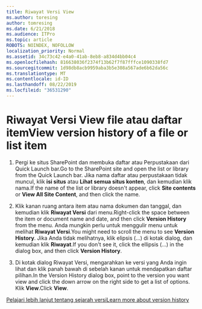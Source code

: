 ```yaml
---
title: Riwayat Versi View
ms.author: toresing
author: tomresing
ms.date: 6/21/2018
ms.audience: ITPro
ms.topic: article
ROBOTS: NOINDEX, NOFOLLOW
localization_priority: Normal
ms.assetid: 34c73c42-e4a0-41ab-8eb8-a834d4bb04c4
ms.openlocfilehash: 816638036f2374f13b62f7f87fffce1090338fd7
ms.sourcegitcommit: 1d98db8acb9959aba3b5e308a567ade6b62da56c
ms.translationtype: MT
ms.contentlocale: id-ID
ms.lasthandoff: 08/22/2019
ms.locfileid: "36531290"
---
```

# <a name="view-version-history-of-a-file-or-list-item"></a><span data-ttu-id="04cd3-102">Riwayat Versi View file atau daftar item</span><span class="sxs-lookup"><span data-stu-id="04cd3-102">View version history of a file or list item</span></span>

1. <span data-ttu-id="04cd3-103">Pergi ke situs SharePoint dan membuka daftar atau Perpustakaan dari Quick Launch bar.</span><span class="sxs-lookup"><span data-stu-id="04cd3-103">Go to the SharePoint site and open the list or library from the Quick Launch bar.</span></span> <span data-ttu-id="04cd3-104">Jika nama daftar atau perpustakaan tidak muncul, klik **isi situs** atau **Lihat semua situs konten**, dan kemudian klik nama.</span><span class="sxs-lookup"><span data-stu-id="04cd3-104">If the name of the list or library doesn't appear, click **Site contents** or **View All Site Content**, and then click the name.</span></span>
    
2. <span data-ttu-id="04cd3-105">Klik kanan ruang antara item atau nama dokumen dan tanggal, dan kemudian klik **Riwayat Versi** dari menu.</span><span class="sxs-lookup"><span data-stu-id="04cd3-105">Right-click the space between the item or document name and date, and then click **Version History** from the menu.</span></span> <span data-ttu-id="04cd3-106">Anda mungkin perlu untuk menggulir menu untuk melihat **Riwayat Versi**.</span><span class="sxs-lookup"><span data-stu-id="04cd3-106">You might need to scroll the menu to see **Version History**.</span></span> <span data-ttu-id="04cd3-107">Jika Anda tidak melihatnya, klik elipsis (...) di kotak dialog, dan kemudian klik **Riwayat**.</span><span class="sxs-lookup"><span data-stu-id="04cd3-107">If you don't see it, click the ellipsis (...) in the dialog box, and then click **Version History**.</span></span>
    
3. <span data-ttu-id="04cd3-108">Di kotak dialog Riwayat Versi, mengarahkan ke versi yang Anda ingin lihat dan klik panah bawah di sebelah kanan untuk mendapatkan daftar pilihan.</span><span class="sxs-lookup"><span data-stu-id="04cd3-108">In the Version History dialog box, point to the version you want view and click the down arrow on the right side to get a list of options.</span></span> <span data-ttu-id="04cd3-109">Klik **View**.</span><span class="sxs-lookup"><span data-stu-id="04cd3-109">Click **View**.</span></span>
    
[<span data-ttu-id="04cd3-110">Pelajari lebih lanjut tentang sejarah versi</span><span class="sxs-lookup"><span data-stu-id="04cd3-110">Learn more about version history</span></span>](https://go.microsoft.com/fwlink/?linkid=875709)
  

